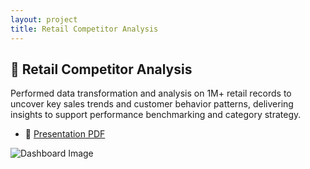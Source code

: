 ```yaml
---
layout: project
title: Retail Competitor Analysis
---
```


## 🛒 Retail Competitor Analysis

Performed data transformation and analysis on 1M+ retail records to uncover key sales trends and customer behavior patterns, delivering insights to support performance benchmarking and category strategy.

- 📑 [Presentation PDF](https://github.com/hsuehningchao/Competitor-Analysis-using-CatBoost-modeling/blob/main/Presentation_CompetitorAnalysis.pdf)

![Dashboard Image](/assets/images/retail-dashboard.png)
